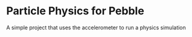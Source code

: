 # Particle Physics for Pebble

A simple project that uses the accelerometer to run a physics simulation
